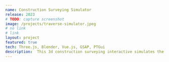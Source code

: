 ```yaml
---
name: Construction Surveying Simulator
release: 2023
# TODO: capture screenshot
image: /projects/traverse-simulator.jpeg
# no link
# link
layout: project
featured: true
tech: Three.js, Blender, Vue.js, GSAP, PTGui
description:  This 3d construction surveying interactive simulates the process of creating a traverse network on OSU's McNary field. The goal of this project is to provide a virtual alternative to an in-person activity performed at the on-campus field.
---
```


